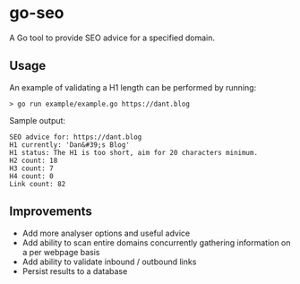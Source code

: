# go-seo
A Go tool to provide SEO advice for a specified domain.

## Usage
An example of validating a H1 length can be performed by running:
```
> go run example/example.go https://dant.blog
```
Sample output:
```
SEO advice for: https://dant.blog
H1 currently: 'Dan&#39;s Blog'
H1 status: The H1 is too short, aim for 20 characters minimum.
H2 count: 18
H3 count: 7
H4 count: 0
Link count: 82
```

## Improvements
- Add more analyser options and useful advice
- Add ability to scan entire domains concurrently gathering information on a per webpage basis
- Add ability to validate inbound / outbound links
- Persist results to a database

